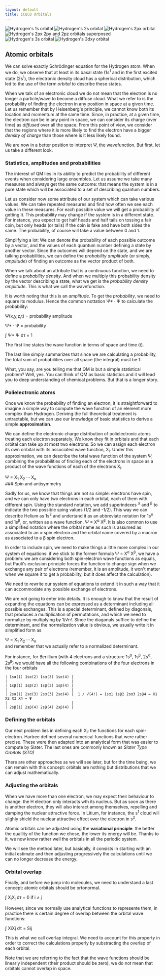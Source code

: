 ```yaml
---
layout: default
title: ICQCB Orbitals
---
```


![Hydrogen's 1s orbital ](H_1s.png "fig:Hydrogen's 1s orbital ") ![Hydrogen's 2s orbital ](H_2s.png "fig:Hydrogen's 2s orbital ") ![Hydrogen's 2px orbital ](H_2px.png "fig:Hydrogen's 2px orbital ") ![Hydrogen's 2px 2py and 2pz orbitals superposed ](H_2pxyz.png "fig:Hydrogen's 2px 2py and 2pz orbitals superposed ") ![Hydrogen's 3s orbital ](H_3s.png "fig:Hydrogen's 3s orbital ") ![Hydrogen's 3dxy orbital ](H_3dxy.png "fig:Hydrogen's 3dxy orbital ")

Atomic orbitals
---------------

We can solve exactly Schrödinger equation for the Hydrogen atom. When we do, we observe that at least in its basal state (1s<sup>1</sup> and in the first excited state (2s<sup>1</sup>), the electronic density cloud has a spherical distribution, which led to the use of the term *orbital* to describe these states.

When we talk of an electronic cloud we do not mean that the electron is no longer a particle/wave to become a diffuse cloud. What we refer to is the probability of finding the electron in any position in space at a given time. Let us remember that by Heisenberg's principle, we cannot know both its location and momentum at the same time. Since, in practice, at a given time, the electron can be in any point in space, we can consider its charge (over time) as *diffused* over all the space. From this point of view, we consider that the regions where it is more likely to find the electron have a bigger *density of charge* than those where is it less likely found.

We are now in a better position to interpret Ψ, the wavefunction. But first, let us take a different look.

### Statistics, amplitudes and probabilities

The interest of QM lies in its ability to predict the probability of different events when considering large ensembles. Let us assume we take many measures and always get the same outcome: that means the system is in a pure state which will be associated to a set of describing quantum numbers.

Let us consider now some attribute of our system which can take various values. We can take repeated measures and find how often we see each value in these measures. For each possible value we will get a probability of getting it. This probability may change if the system is in a different state. For instance, you expect to get half heads and half tails on tossing a fair coin, but only heads (or tails) if the coin is fake and have both sides the same. The probability, of course will take a value between 0 and 1.

Simplifying a lot: We can denote the probability of each possible outcome by a vector, and the values of each quantum number defining a state by another vector. Since the outcomes will depend on the state, and we are talking probabilities, we can define the *probability amplitude* (or simply, *amplitude*) of finding an outcome as the vector product of both.

When we talk about an attribute that is a continuous function, we need to define a *probability density*. And when we multiply this probability density by the vector describing a state, what we get is the *probability density amplitude*. This is what we call the wavefunction.

It is worth noting that this is an *amplitude*. To get the *probability*, we need to square its modulus. Hence the common nottation Ψ\* · Ψ to calculate the probability:

<div class="center" style="width:auto; margin-left:auto; margin-right:auto;">
Ψ(x,y,z,t) = probability amplitude

Ψ\* · Ψ = probability

∫ Ψ\* Ψ dτ = 1

</div>
The first line states the wave function in terms of space and time (t).

The last line simply summarizes that since we are calculating a probability, the total sum of probabilities over all space (the integral) must be 1.

What, you say, are you telling me that QM is but a simple statistical problem? Well, yes. You can think of QM as basic statistics and it will lead you to deep understanding of chemical problems. But that is a longer story.

### Polielectronic atoms

Once we know the probability of finding an electron, it is straightforward to imagine a simple way to compute the wave function of an element more complex than Hydrogen. Deriving the full theoretical treatment is untractable, but we can use our knowledge of basic statistics to derive a simple **approximation**.

We can define the electronic charge distribution of polielectronic atoms treating each electron separately. We know they fit in orbitals and that each orbital can take up at most two electrons. So we can assign each electron its own oribital with its associated wave function, X<sub>i</sub>. Under this approximation, we can describe the total wave function of the system Ψ, combining the probabilities of finding each of the electrons in space as a product of the wave functions of each of the electrons X<sub>i</sub>.

<div class="center" style="width:auto; margin-left:auto; margin-right:auto;">
Ψ = Χ<sub>1</sub> Χ<sub>2</sub> ··· Χ<sub>n</sub>

</div>
### Spin and antisymmetry

Sadly for us, we know that things are not so simple: electrons have spin, and we can only have two electrons in each orbital, each of them with different spin. Using the standard notation, we add superindexes <sup>α</sup> and <sup>β</sup> to indicate the two possible sping values (1/2 and -1/2). This way we can describe Helium as 1s<sup>2</sup> and undertand it as an abbreviate notation for 1s<sup>α</sup> and 1s<sup>β</sup>, or, written as a wave function, Ψ = Χ<sup>α</sup> Χ<sup>β</sup>. It is also common to use a simplified notation where the orbital name as such is assumed as associated to an α spin electron and the orbital name covered by a macron as associated to a β spin electron.

In order to include spin, we need to make things a little more complex in our system of equations: if we stick to the former formula Ψ = Χ<sup>α</sup> Χ<sup>β</sup>, we have a problem: we are considering both spin-electron wave functions as equals, but Pauli's exclusion principle forces the function to change sign when we exchange any pair of electrons (remember, it is an amplitude, it won't matter when we square it to get a probability, but it does affect the calculation).

We need to rewrite our system of equations to extend it in such a way that it can accommodate any possible exchange of electrons.

We are not going to enter into details. It is enough to know that the result of expanding the equations can be expressed as a determinant including all possible exchanges. This is a special determinant, defined by diagonals, that produces a multiplication of permutations, and which we need to normalize by multiplying by 1/√n!. SInce the diagonals suffice to define the determinant, and the normalization value is obvious, we usually write it in simplified form as

<div class="center" style="width:auto; margin-left:auto; margin-right:auto;">
Ψ = Χ<sub>1</sub> Χ<sub>2</sub> ··· Χ<sub>n</sub>

</div>
and remember that we actually refer to a normalized determinant.

For instance, for Berillium (with 4 electrons and a structure 1s<sup>α</sup>, 1s<sup>β</sup>, 2s<sup>α</sup>, 2s<sup>β</sup>) we would have all the following combinations of the four electrons in the four orbitals

    | 1sα(1) 1sα(2) 1sα(3) 1sα(4) |
    |                             |
    | 1sβ(1) 1sβ(2) 1sβ(3) 1sβ(4) |
    |                             |
    | 2sα(1) 2sα(3) 2sα(3) 2sα(4) |  1 / √(4!) = 1sα1 1sβ2 2sα3 2sβ4 = X1 X2 X3 X4 = Ψ
    |                             |
    | 2sβ(1) 2sβ(4) 2sβ(4) 2sβ(4) | 

### Defining the orbitals

Our next problem lies in defining each X<sub>i</sub>: the functions for each spin-electron. Hartree defined several numerical functions that were rather precise. These were then adapted into an analytical form that was easier to compute by Slater. The last ones are commonly known as *Slater Type Orbitals (STO)*

There are other approaches as we will see later, but for the time being, we can remain with this concept: orbitals are nothing but distributions that we can adjust mathematically.

### Adjusting the orbitals

When we have more than one electron, we may expect their behaviour to change: the H electron only interacts wth its nucleus. But as soon as there is another electron, they will also interact among themselves, repelling and damping the nuclear attractive force. In Litium, for instance, the s<sup>1</sup> cloud will slighly shield the nuclear attractive effect over the electron in s<sup>2</sup>.

Atomic orbitals can be adjusted using the **variational principle**: the better the quallity of the function we chose, the lower its energy will be. Thanks to it, we now know rather well the orbitals in all the periodic system.

We will see the method later, but basically, it consists in starting with an initial estimate and then adjusting progressively the calculations until we can no longer decrease the energy.

### Orbital overlap

Finally, and before we jump into molecules, we need to understand a last concept: atomic orbitals should be ortonormal.

∫ Χ<sub>i</sub>Χ<sub>j</sub> dτ = 0 if i ≠ j

However, since we normally use analytical functions to represente them, in practice there is certain degree of overlap between the orbital wave functions:

∫ ΧiΧj dτ = Sij

This is what we call overlap integral. We need to account for this property in order to correct the calculations properly by substracting the overlap of each orbital.

Note that we are referring to the fact that the wave functions should be linearly independent (their product should be zero), we do not mean that orbitals cannot overlap in space.
